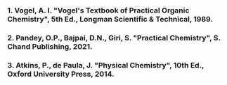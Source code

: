 ### 1. Vogel, A. I. "Vogel's Textbook of Practical Organic Chemistry", 5th Ed., Longman Scientific & Technical, 1989.

### 2. Pandey, O.P., Bajpai, D.N., Giri, S. "Practical Chemistry", S. Chand Publishing, 2021.

### 3. Atkins, P., de Paula, J. "Physical Chemistry", 10th Ed., Oxford University Press, 2014.
